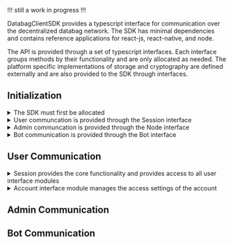 !!! still a work in progress !!!

DatabagClientSDK provides a typescript interface for communication over the decentralized databag network. The SDK has minimal dependencies and contains reference applications for react-js, react-native, and node.

The API is provided through a set of typescript interfaces. Each interface groups methods by their functionality and are only allocated as needed. The platform specific implementations of storage and cryptography are defined externally and are also provided to the SDK through interfaces.

## Initialization

<details>
  <summary>The SDK must first be allocated</summary><br>

The crypto and log params are provided by implementing the [Crypto](https://github.com/balzack/databag/blob/sdk/app/sdk/src/crypto.ts) and [Logging](https://github.com/balzack/databag/blob/sdk/app/sdk/src/logging.ts) interface respectively. 
  
```DatabacgClientSDK(crypto?: Crypto, log?: Logging)```

<br>

</details>

<details>
  <summary>User communcation is provided through the Session interface</summary><br>

Login provides a Session through an account login

```DatabacgClientSDK::login(handle: string, password: string, node: string, secure: boolean, mfaCode: string | null, params: SessionParams): Promise<Session>```

Access provides a Session through token access to an account when password is forgotten

```DatabacgClientSDK::access(node: string, secure: boolean, token: string, params: SessionParams): Promise<Session>```

Create provides a Session to a newly created account

```DatabacgClientSDK::create(handle: string, password: string, node: string, secure: boolean, token: string | null, params: SessionParams): Promise<Session>```

Available returns the number of accounts that can be publically created

```DatabacgClientSDK::available(node: string, secure: boolean): Promise<number>```

Username returns whether the username is available for account creation

```DatabacgClientSDK::username(name: string, token: string, node: string, secure: boolean): Promise<boolean>```

Logout releases the Session interface

```DatabacgClientSDK::logout(session: Session, all: boolean): Promise<void>```

<details>
  <summary>Storage can then be provided to the SDK to persist sessions</summary><br>

Mobile apps typically use the offline store where most of the relational data is saved. The sql param is provided by implementing the [SqlStore](https://github.com/balzack/databag/blob/sdk/app/sdk/src/store.ts) interface.

```DatabacgClientSDK::initOfflineStore(sql: SqlStore): Promise<Session | null>```

Browser apps typically the online store where minimal session data is saved. The web param is provided by implementing the [WebStore](https://github.com/balzack/databag/blob/sdk/app/sdk/src/store.ts) interface.

```DatabacgClientSDK::initOnlineStore(web: WebStore): Promise<Session | null>```
</details>

<br>

</details>

<details>
  <summary>Admin communcation is provided through the Node interface</summary><br>

Configure allocates the Node interface for the server

```DatabacgClientSDK::configure(node: string, secure: boolean, token: string, mfaCode: string | null): Promise<Node>```

<br>

</details>

<details>
  <summary>Bot communication is provided through the Bot interface</summary><br>

Automate allocates the Bot interface for ia specific communication channel

```DatabacgClientSDK::automate(node: string, secure: boolean, token: string): Promise<Bot>```

<br>

</details>

## User Communication


<details>
  <summary>Session provides the core functionality and provides access to all user interface modules</summary><br>

  Account Settings are managed through the Account interface
  
  ```Session::getAccount(): Account```

  Account Profile is managed through the Identity interface
  
  ```Session::getIdentity(): Identity```

  Account Contacts are managed through the Contact Inferface
  
  ```Session::getContact(): Contact```

  Contact groupings are managed through the Alias Interface
  
  ```Session::getAlias(): Alias```

  Account attribute data is managed through the Attribute Interface
  
  ```Session::getAttribute(): Attribute```

  Account content channels are managed through the Content Interface
  
  ```Session::getContent(): Content```

  An aggregation of content channels provided by contacts is managed through the Stream Interface
  
  ```Session::getStream(): Stream```

  WebRTC calling is managed through the Ring Interface
  
  ```Session::getRing(): Ring```

  Management of an active content channel is provided through the Focus Interface
  
  ```Session::addFocus(cardId: string | null, channelId: string): Focus```   
  ```Session::removeFocus(focus: Focus): void```

  The connectivity status is provided through a status lisenter
  
  ```Session::addStatusListener(ev: (status: string) => void): void```   
  ```Session::removeStatusListener(ev: (status: string) => void): void```

<br>

</details>


<details>
  <summary>Account interface module manages the access settings of the account</summary><br>

  The login and password for the account can be changed through the setLogin method
  
  ```Account::setLogin(username: string, password: string): Promise<void>```

  Push notifications to the user's device can be enabled through enableNotifications
  
  ```Account::enableNotifications(): Promise<void>```

  Push notifications to the user's device can be disabled through disableNotifications
  
  ```Account::disableNotifications(): Promise<void>```

  The account will be visible in the server registry when enabled through enableRegistry
  
  ```Account::enableRegistry(): Promise<void>```

  The account will not be visible in the server registry when disabled through disableRegistry
  
  ```Account::disableRegistry(): Promise<void>```

  Multi-Factor authentication is enabled through enableMFA
  
  ```Account::enableMFA(): Promise<{ secretImage: string, secretText: string }>```

  Multi-Factor authentication is disabled with disableMFA
  
  ```Account::disableMFA(): Promise<void>```

  Once enabled the Mutli-Factor authentication must be confirmed before it will be required for login
  
  ```Account::confirmMFA(code: string): Promise<void>```

  End-to-End encryption is enabled by setting up a client key with setSeal
  
  ```Account::setSeal(password: string): Promise<void>```

  End-to-End encryption is disabled and the key deleted with clearSeal
  
  ```Account::clearSeal(): Promise<void>```

  End-to-End encryption can be enabled of other devices by unlocking the key with unlockSeal
  
  ```Account::unlockSeal(password: string): Promise<void>```

  End-to-End encryption is disabled, but the key remains locked with forgetSeal
  
  ```Account::forgetSeal(): Promise<void>```

  The current account configuration can be accessed through a status listener

  ```addStatusListener(ev: (status: AccountStatus) => void): void```   
  ```removeStatusListener(ev: (status: AccountStatus) => void): void```
  <br>
  
</details>

## Admin Communication

## Bot Communication
